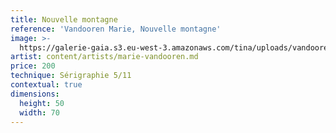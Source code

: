 ```yaml
---
title: Nouvelle montagne
reference: 'Vandooren Marie, Nouvelle montagne'
image: >-
  https://galerie-gaia.s3.eu-west-3.amazonaws.com/tina/uploads/vandooren-marie/marievandooren-montagne-50x70-2020-200euros-pg.jpg
artist: content/artists/marie-vandooren.md
price: 200
technique: Sérigraphie 5/11
contextual: true
dimensions:
  height: 50
  width: 70
---
```


